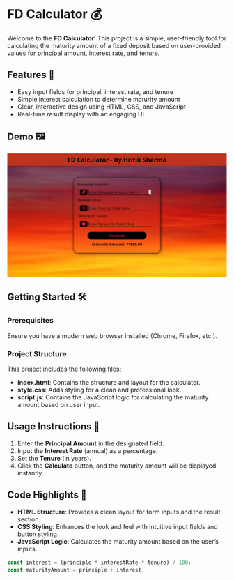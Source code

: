 # FD Calculator 💰

Welcome to the **FD Calculator**! This project is a simple, user-friendly tool for calculating the maturity amount of a fixed deposit based on user-provided values for principal amount, interest rate, and tenure.

## Features 🚀
- Easy input fields for principal, interest rate, and tenure
- Simple interest calculation to determine maturity amount
- Clear, interactive design using HTML, CSS, and JavaScript
- Real-time result display with an engaging UI

## Demo 🖼️
![FD Calculator Screenshot](https://github.com/hritik2004-cse/FD-Calculator/blob/main/img/cover-img.png)

## Getting Started 🛠️

### Prerequisites
Ensure you have a modern web browser installed (Chrome, Firefox, etc.).

### Project Structure
This project includes the following files:

- **index.html**: Contains the structure and layout for the calculator.
- **style.css**: Adds styling for a clean and professional look.
- **script.js**: Contains the JavaScript logic for calculating the maturity amount based on user input.


## Usage Instructions 📘
1. Enter the **Principal Amount** in the designated field.
2. Input the **Interest Rate** (annual) as a percentage.
3. Set the **Tenure** (in years).
4. Click the **Calculate** button, and the maturity amount will be displayed instantly.

## Code Highlights 📄
- **HTML Structure**: Provides a clean layout for form inputs and the result section.
- **CSS Styling**: Enhances the look and feel with intuitive input fields and button styling.
- **JavaScript Logic**: Calculates the maturity amount based on the user’s inputs.

```javascript
const interest = (principle * interestRate * tenure) / 100;
const maturityAmount = principle + interest;
